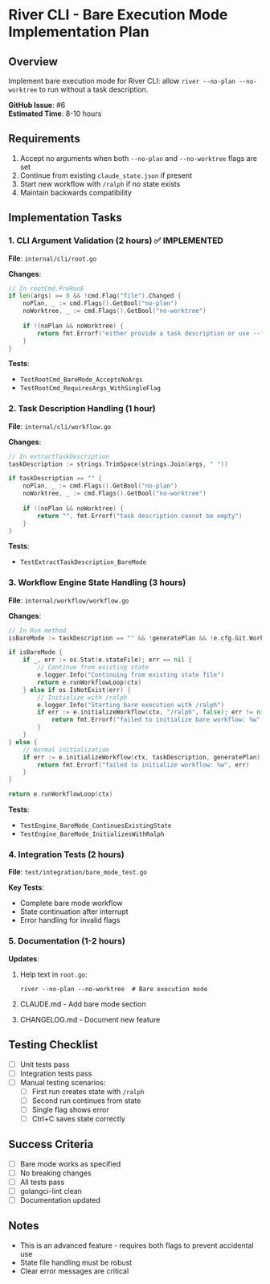 # River CLI - Bare Execution Mode Implementation Plan

## Overview
Implement bare execution mode for River CLI: allow `river --no-plan --no-worktree` to run without a task description.

**GitHub Issue**: #6  
**Estimated Time**: 8-10 hours

## Requirements
1. Accept no arguments when both `--no-plan` and `--no-worktree` flags are set
2. Continue from existing `claude_state.json` if present
3. Start new workflow with `/ralph` if no state exists
4. Maintain backwards compatibility

## Implementation Tasks

### 1. CLI Argument Validation (2 hours) ✅ IMPLEMENTED
**File**: `internal/cli/root.go`

**Changes**:
```go
// In rootCmd.PreRunE
if len(args) == 0 && !cmd.Flag("file").Changed {
    noPlan, _ := cmd.Flags().GetBool("no-plan")
    noWorktree, _ := cmd.Flags().GetBool("no-worktree")
    
    if !(noPlan && noWorktree) {
        return fmt.Errorf("either provide a task description or use --file flag")
    }
}
```

**Tests**:
- `TestRootCmd_BareMode_AcceptsNoArgs`
- `TestRootCmd_RequiresArgs_WithSingleFlag`

### 2. Task Description Handling (1 hour)
**File**: `internal/cli/workflow.go`

**Changes**:
```go
// In extractTaskDescription
taskDescription := strings.TrimSpace(strings.Join(args, " "))

if taskDescription == "" {
    noPlan, _ := cmd.Flags().GetBool("no-plan")
    noWorktree, _ := cmd.Flags().GetBool("no-worktree")
    
    if !(noPlan && noWorktree) {
        return "", fmt.Errorf("task description cannot be empty")
    }
}
```

**Tests**:
- `TestExtractTaskDescription_BareMode`

### 3. Workflow Engine State Handling (3 hours)
**File**: `internal/workflow/workflow.go`

**Changes**:
```go
// In Run method
isBareMode := taskDescription == "" && !generatePlan && !e.cfg.Git.WorktreeEnabled

if isBareMode {
    if _, err := os.Stat(e.stateFile); err == nil {
        // Continue from existing state
        e.logger.Info("Continuing from existing state file")
        return e.runWorkflowLoop(ctx)
    } else if os.IsNotExist(err) {
        // Initialize with /ralph
        e.logger.Info("Starting bare execution with /ralph")
        if err := e.initializeWorkflow(ctx, "/ralph", false); err != nil {
            return fmt.Errorf("failed to initialize bare workflow: %w", err)
        }
    }
} else {
    // Normal initialization
    if err := e.initializeWorkflow(ctx, taskDescription, generatePlan); err != nil {
        return fmt.Errorf("failed to initialize workflow: %w", err)
    }
}

return e.runWorkflowLoop(ctx)
```

**Tests**:
- `TestEngine_BareMode_ContinuesExistingState`
- `TestEngine_BareMode_InitializesWithRalph`

### 4. Integration Tests (2 hours)
**File**: `test/integration/bare_mode_test.go`

**Key Tests**:
- Complete bare mode workflow
- State continuation after interrupt
- Error handling for invalid flags

### 5. Documentation (1-2 hours)
**Updates**:
1. Help text in `root.go`:
   ```
   river --no-plan --no-worktree  # Bare execution mode
   ```

2. CLAUDE.md - Add bare mode section

3. CHANGELOG.md - Document new feature

## Testing Checklist
- [ ] Unit tests pass
- [ ] Integration tests pass
- [ ] Manual testing scenarios:
  - [ ] First run creates state with `/ralph`
  - [ ] Second run continues from state
  - [ ] Single flag shows error
  - [ ] Ctrl+C saves state correctly

## Success Criteria
- [ ] Bare mode works as specified
- [ ] No breaking changes
- [ ] All tests pass
- [ ] golangci-lint clean
- [ ] Documentation updated

## Notes
- This is an advanced feature - requires both flags to prevent accidental use
- State file handling must be robust
- Clear error messages are critical